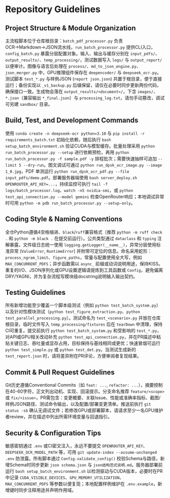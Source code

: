 # Repository Guidelines

## Project Structure & Module Organization
主流程脚本位于仓库根目录：`batch_pdf_processor.py` 负责OCR→Markdown→JSON流水线，`run_batch_processor.py` 提供CLI入口，`config_batch.py` 暴露分层配置对象。输入、输出与缓存分别在 `input_pdfs/`、`output_results/`、`temp_processing/`，测试数据写入 `logs/` 与 `output_report/` 以便审计。图像与语言后处理在 `process/`、`md_to_json_engine.py`、`json_merger.py` 中，GPU推理组件保存在 `deepencoder/` 与 `deepseek_ocr.py`。测试脚本 `test_*.py` 与样例JSON (`report json.json`) 共置于根目录，便于直接运行；备份实现以 `_v1_backup.py` 后缀保留，请仅在必要时同步更新两份代码，确保接口一致。生成物会落在 `output_results/<document>/`，下含 `images/`、`*.json`（兼容输出 `*_final.json`）与 `processing_log.txt`，请勿手动篡改，调试可另建 `sandbox/` 目录。

## Build, Test, and Development Commands
使用 `conda create -n deepseek-ocr python=3.10` 与 `pip install -r requirements_batch.txt` 初始化依赖，随后执行 `bash setup_batch_environment.sh` 验证CUDA与模型缓存。批量处理采用 `python run_batch_processor.py --setup` 进行依赖预检，再用 `python run_batch_processor.py -f sample.pdf -y` 排程批次；需要快速抽样可追加 `--limit 5 --dry-run`。图文调试可通过 `python run_dpsk_ocr_image.py --image 1_0.jpg`，PDF 单测运行 `python run_dpsk_ocr_pdf.py --file input_pdfs/demo.pdf`。部署服务器端使用 `bash server_deploy.sh OPENROUTER_API_KEY=...`，持续监控可执行 `tail -f logs/batch_processor.log`、`watch -n5 nvidia-smi`，或 `python test_api_connection.py --model gemini` 检查OpenRouter响应；本地调试异常时可用 `python -m pdb run_batch_processor.py --setup-only`。

## Coding Style & Naming Conventions
全仓Python遵循4空格缩进、`black`/`ruff`兼容格式（推荐 `python -m ruff check .` 和 `python -m black .` 在提交前运行）。公共类型通过 `dataclass` 和 `typing` 注解暴露，文件级日志统一使用 `logging.getLogger(__name__)`，异常分层使用标准异常 (`ValueError`, `RuntimeError`) 并附带可定位的信息。命名采用蛇形：`process_ngram_limit`、`figure_paths`，常量与配置使用全大写，例如 `MAX_CONCURRENT_PDFS`；异步函数需以 `async_` 前缀或动词说明用途，保持KISS。重复的I/O、JSON序列化或GPU设置逻辑请提炼到工具函数或 `Config`，避免偏离DRY/YAGNI，并为复杂流程写模块级docstring说明输入输出契约。

## Testing Guidelines
所有新增功能至少覆盖一个脚本级测试（例如 `python test_batch_system.py`）以及针对性模块测试（`python test_figure_extraction.py`、`python test_parallel_processing.py`）。测试命名为 `test_<scenario>.py` 并放在仓库根目录，临时文件写入 `temp_processing/fixtures` 后在 `tearDown` 中清理，保持CI可重复。提交前执行 `python test_batch_system.py` 和受影响的 `test_*.py`，对API或GPU相关改动补充 `python test_api_connection.py`，并在PR描述中粘贴关键日志、吞吐量或显存占用，目标保持与基线相同或更优；快速冒烟可运行 `python test_simple.py` 或 `python test_det.py`。当测试生成新的 `test_report.json` 时，请将差异附在PR评论，方便审阅者复现结果。

## Commit & Pull Request Guidelines
Git历史遵循Conventional Commits（如 `feat: ...`, `refactor: ...`），摘要控制在40-60字符，正文列出动机、实现、回滚提示。分支命名推荐 `feature/<scope>` 或 `fix/<issue>`，PR需包含：变更概要、关联Issue、性能或准确率指标、截图/样例JSON路径、测试命令输出，以及配置/部署变更清单。推送前执行 `git status -sb` 确认无调试文件；若修改GPU或部署脚本，请请求至少一名GPU维护者review，并在描述中列出所需环境变量与回退指引。

## Security & Configuration Tips
敏感密钥通过 `.env` 或CI密文注入，永远不要提交 `OPENROUTER_API_KEY`、`DEEPSEEK_OCR_MODEL_PATH` 等，可用 `git update-index --assume-unchanged .env` 防泄露。所有脚本通过 `Config.validate_config()` 校验Schema与路径，新增Schema时同步更新 `json schema.json` 与 `json结构范式说明.md`。服务器部署前运行 `bash setup_batch_environment.sh` 以检测驱动与CUDA版本，必要时在PR中记录 `CUDA_VISIBLE_DEVICES`、`GPU_MEMORY_UTILIZATION`、`MAX_CONCURRENT_PDFS` 等参数以便复现；本地配置样例维护在 `.env.example`，新增键时同步注释用途并声明作用域。
